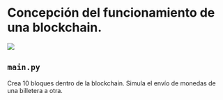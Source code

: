# Concepción del funcionamiento de una blockchain.

<img src="https://img.shields.io/badge/GPL-v3-green"/>

## `main.py`

Crea 10 bloques dentro de la blockchain.
Simula el envío de monedas de una billetera a otra.
